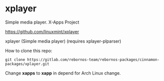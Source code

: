 # xplayer

Simple media player. X-Apps Project

https://github.com/linuxmint/xplayer

xplayer (Simple media player) (requires xplayer-plparser)

How to clone this repo:

```
git clone https://gitlab.com/rebornos-team/rebornos-packages/cinnamon-packages/xplayer.git
```

Change **xapps** to **xapp** in depend for Arch Linux change.

